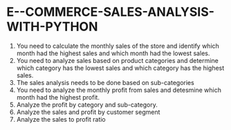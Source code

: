 # E--COMMERCE-SALES-ANALYSIS-WITH-PYTHON

1. You need to calculate the monthly sales of the store and identify which month had the highest sales and which month had the lowest sales.
2. You need to analyze sales based on product categories and determine which category has the lowest sales and which category has the highest sales.
3. The sales analysis needs to be done based on sub-categories
4. You need to analyze the monthly profit from sales and detesmine which month had the highest profit.
5. Analyze the profit by category and sub-category.
6. Analyze the sales and profit by customer segment
7. Analyze the sales to profit ratio
